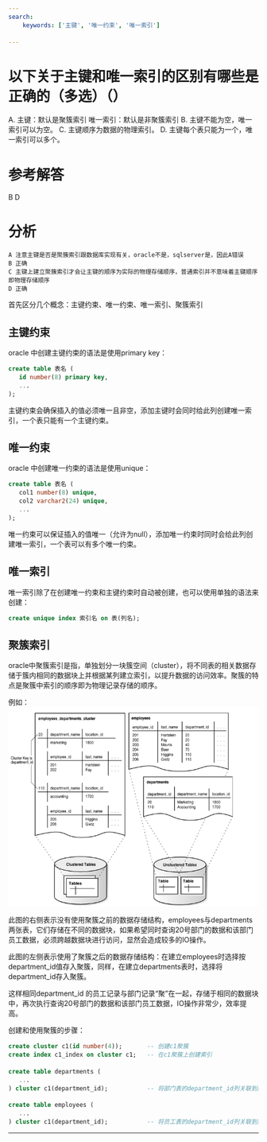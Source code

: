 ```yaml
---
search:
    keywords: ['主键', '唯一约束', '唯一索引']

---
```



# 以下关于主键和唯一索引的区别有哪些是正确的（多选）（）
A. 主键：默认是聚簇索引  唯一索引：默认是非聚簇索引
B. 主键不能为空，唯一索引可以为空。
C. 主键顺序为数据的物理索引。
D. 主键每个表只能为一个，唯一索引可以多个。

# 参考解答

B D

# 分析

```
A 注意主键是否是聚簇索引跟数据库实现有关，oracle不是，sqlserver是，因此A错误
B 正确
C 主键上建立聚簇索引才会让主键的顺序为实际的物理存储顺序，普通索引并不意味着主键顺序即物理存储顺序
D 正确
```

首先区分几个概念：主键约束、唯一约束、唯一索引、聚簇索引

## 主键约束
oracle 中创建主键约束的语法是使用primary key：
```sql
create table 表名 (
   id number(8) primary key,
   ...
);
```
主键约束会确保插入的值必须唯一且非空，添加主键时会同时给此列创建唯一索引，一个表只能有一个主键约束。

## 唯一约束
oracle 中创建唯一约束的语法是使用unique：
```sql
create table 表名 (
   col1 number(8) unique,
   col2 varchar2(24) unique,
   ...
);
```
唯一约束可以保证插入的值唯一（允许为null），添加唯一约束时同时会给此列创建唯一索引，一个表可以有多个唯一约束。

## 唯一索引
唯一索引除了在创建唯一约束和主键约束时自动被创建，也可以使用单独的语法来创建：

```sql
create unique index 索引名 on 表(列名);
```

## 聚簇索引
oracle中聚簇索引是指，单独划分一块簇空间（cluster），将不同表的相关数据存储于簇内相同的数据块上并根据某列建立索引，以提升数据的访问效率。聚簇的特点是聚簇中索引的顺序即为物理记录存储的顺序。

例如：
![](/assets/1029573-20161008230030004-811885097.png)

此图的右侧表示没有使用聚簇之前的数据存储结构，employees与departments两张表，它们存储在不同的数据块，如果希望同时查询20号部门的数据和该部门员工数据，必须跨越数据块进行访问，显然会造成较多的IO操作。

此图的左侧表示使用了聚簇之后的数据存储结构：在建立employees时选择按department_id值存入聚簇，同样，在建立departments表时，选择将department_id存入聚簇。

这样相同department_id 的员工记录与部门记录“聚”在一起，存储于相同的数据块中，再次执行查询20号部门的数据和该部门员工数据，IO操作非常少，效率提高。

创建和使用聚簇的步骤：
```sql
create cluster c1(id number(4));       -- 创建c1聚簇
create index c1_index on cluster c1;   -- 在c1聚簇上创建索引

create table departments (
   ...
) cluster c1(department_id);           -- 将部门表的department_id列关联到聚簇

create table employees (
   ...
) cluster c1(department_id);           -- 将员工表的department_id列关联到聚簇
```

---




